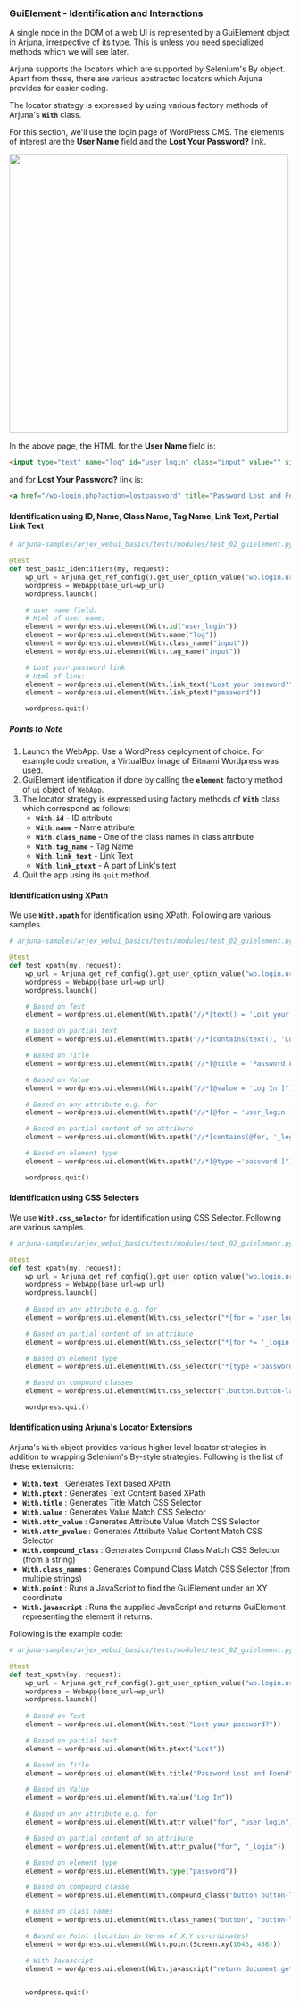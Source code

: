 ### GuiElement - Identification and Interactions

A single node in the DOM of a web UI is represented by a GuiElement object in Arjuna, irrespective of its type. This is unless you need specialized methods which we will see later.

Arjuna supports the locators which are supported by Selenium's By object. Apart from these, there are various abstracted locators which Arjuna provides for easier coding.

The locator strategy is expressed by using various factory methods of Arjuna's **`With`** class.

For this section, we'll use the login page of WordPress CMS. The elements of interest are the **User Name** field and the **Lost Your Password?** link.

<img src="img/wp_login.png" height="500" width="500">

In the above page, the HTML for the **User Name** field is:

```html
<input type="text" name="log" id="user_login" class="input" value="" size="20">
```

and for **Lost Your Password?** link is:

```html
<a href="/wp-login.php?action=lostpassword" title="Password Lost and Found">Lost your password?</a>
```

#### Identification using ID, Name, Class Name, Tag Name, Link Text, Partial Link Text

```python
# arjuna-samples/arjex_webui_basics/tests/modules/test_02_guielement.py

@test
def test_basic_identifiers(my, request):
    wp_url = Arjuna.get_ref_config().get_user_option_value("wp.login.url").as_str()
    wordpress = WebApp(base_url=wp_url)
    wordpress.launch()

    # user name field.
    # Html of user name: 
    element = wordpress.ui.element(With.id("user_login"))
    element = wordpress.ui.element(With.name("log"))
    element = wordpress.ui.element(With.class_name("input"))
    element = wordpress.ui.element(With.tag_name("input"))

    # Lost your password link
    # Html of link: 
    element = wordpress.ui.element(With.link_text("Lost your password?"))
    element = wordpress.ui.element(With.link_ptext("password"))

    wordpress.quit()
```

##### Points to Note
1. Launch the WebApp. Use a WordPress deployment of choice. For example code creation, a VirtualBox image of Bitnami Wordpress was used.
2. GuiElement identification if done by calling the **`element`** factory method of `ui` object of `WebApp`.
3. The locator strategy is expressed using factory methods of **`With`** class which correspond as follows:
    - **`With.id`** - ID attribute
    - **`With.name`** - Name attribute
    - **`With.class_name`** - One of the class names in class attribute
    - **`With.tag_name`** - Tag Name
    - **`With.link_text`**  - Link Text
    - **`With.link_ptext`** - A part of Link's text
4. Quit the app using its `quit` method.

#### Identification using XPath

We use **`With.xpath`** for identification using XPath. Following are various samples.

```python
# arjuna-samples/arjex_webui_basics/tests/modules/test_02_guielement.py

@test
def test_xpath(my, request):
    wp_url = Arjuna.get_ref_config().get_user_option_value("wp.login.url").as_str()
    wordpress = WebApp(base_url=wp_url)
    wordpress.launch()

    # Based on Text
    element = wordpress.ui.element(With.xpath("//*[text() = 'Lost your password?']"))

    # Based on partial text
    element = wordpress.ui.element(With.xpath("//*[contains(text(), 'Lost')]"))

    # Based on Title
    element = wordpress.ui.element(With.xpath("//*[@title = 'Password Lost and Found']"))

    # Based on Value
    element = wordpress.ui.element(With.xpath("//*[@value = 'Log In']"))

    # Based on any attribute e.g. for
    element = wordpress.ui.element(With.xpath("//*[@for = 'user_login']"))

    # Based on partial content of an attribute
    element = wordpress.ui.element(With.xpath("//*[contains(@for, '_login')]"))

    # Based on element type
    element = wordpress.ui.element(With.xpath("//*[@type ='password']"))

    wordpress.quit()
```

#### Identification using CSS Selectors

We use **`With.css_selector`** for identification using CSS Selector. Following are various samples.

```python
# arjuna-samples/arjex_webui_basics/tests/modules/test_02_guielement.py

@test
def test_xpath(my, request):
    wp_url = Arjuna.get_ref_config().get_user_option_value("wp.login.url").as_str()
    wordpress = WebApp(base_url=wp_url)
    wordpress.launch()
    
    # Based on any attribute e.g. for
    element = wordpress.ui.element(With.css_selector("*[for = 'user_login']"))

    # Based on partial content of an attribute
    element = wordpress.ui.element(With.css_selector("*[for *= '_login']"))

    # Based on element type
    element = wordpress.ui.element(With.css_selector("*[type ='password']"))

    # Based on compound classes
    element = wordpress.ui.element(With.css_selector(".button.button-large"))

    wordpress.quit()
```

#### Identification using Arjuna's Locator Extensions

Arjuna's `With` object provides various higher level locator strategies in addition to wrapping Selenium's By-style strategies. Following is the list of these extensions:
- **`With.text`** : Generates Text based XPath
- **`With.ptext`** : Generates Text Content based XPath
- **`With.title`** : Generates Title Match CSS Selector
- **`With.value`** : Generates Value Match CSS Selector
- **`With.attr_value`** : Generates Attribute Value Match CSS Selector
- **`With.attr_pvalue`** : Generates Attribute Value Content Match CSS Selector
- **`With.compound_class`** : Generates Compund Class Match CSS Selector (from a string)
- **`With.class_names`** : Generates Compund Class Match CSS Selector (from multiple strings)
- **`With.point`** : Runs a JavaScript to find the GuiElement under an XY coordinate
- **`With.javascript`** : Runs the supplied JavaScript and returns GuiElement representing the element it returns.
    
Following is the example code:


```python
# arjuna-samples/arjex_webui_basics/tests/modules/test_02_guielement.py

@test
def test_xpath(my, request):
    wp_url = Arjuna.get_ref_config().get_user_option_value("wp.login.url").as_str()
    wordpress = WebApp(base_url=wp_url)
    wordpress.launch()
    
    # Based on Text
    element = wordpress.ui.element(With.text("Lost your password?"))

    # Based on partial text
    element = wordpress.ui.element(With.ptext("Lost"))

    # Based on Title
    element = wordpress.ui.element(With.title("Password Lost and Found"))

    # Based on Value
    element = wordpress.ui.element(With.value("Log In"))

    # Based on any attribute e.g. for
    element = wordpress.ui.element(With.attr_value("for", "user_login"))

    # Based on partial content of an attribute
    element = wordpress.ui.element(With.attr_pvalue("for", "_login"))

    # Based on element type
    element = wordpress.ui.element(With.type("password"))

    # Based on compound classe
    element = wordpress.ui.element(With.compound_class("button button-large"))

    # Based on class names
    element = wordpress.ui.element(With.class_names("button", "button-large"))

    # Based on Point (location in terms of X,Y co-ordinates)
    element = wordpress.ui.element(With.point(Screen.xy(1043, 458)))

    # With Javascript
    element = wordpress.ui.element(With.javascript("return document.getElementById('wp-submit')"))


    wordpress.quit()
```
